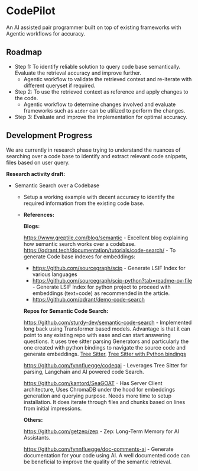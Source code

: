 # CodePilot

An AI assisted pair programmer built on top of existing frameworks with Agentic workflows for accuracy.

## Roadmap

- Step 1: To identify reliable solution to query code base semantically. Evaluate the retrieval accuracy and improve further.
  - Agentic workflow to validate the retrieved context and re-iterate with different queryset if required.
- Step 2: To use the retrieved context as reference and apply changes to the code.
  - Agentic workflow to determine changes involved and evaluate frameworks such as `aider` can be utilized to perform the changes.
- Step 3: Evaluate and improve the implementation for optimal accuracy.

## Development Progress

We are currently in research phase trying to understand the nuances of searching over a code base to identify and extract relevant code snippets, files based on user query.

**Research activity draft:**

- Semantic Search over a Codebase

  - Setup a working example with decent accuracy to identify the required information from the existing code base.
  - **References:**

    **Blogs:**

    https://www.greptile.com/blog/semantic - Excellent blog explaining how semantic search works over a codebase.
    https://qdrant.tech/documentation/tutorials/code-search/ - To generate Code base indexes for embeddings:

    - https://github.com/sourcegraph/scip - Generate LSIF Index for various languages
    - https://github.com/sourcegraph/scip-python?tab=readme-ov-file - Generate LSIF Index for python project to proceed with embeddings (text+code) as recommended in the article.
    - https://github.com/qdrant/demo-code-search

    **Repos for Semantic Code Search:**

    https://github.com/sturdy-dev/semantic-code-search - Implemented long back using Transformer based models. Advantage is that it can point to any existing repo with ease and can start answering questions. It uses tree sitter parsing Generators and particularly the one created with python bindings to navigate the source code and generate embeddings.
    [Tree Sitter](https://tree-sitter.github.io/tree-sitter/), [Tree Sitter with Python bindings](https://github.com/grantjenks/py-tree-sitter-languages)

    https://github.com/fynnfluegge/codeqai - Leverages Tree Sitter for parsing, Langchain and AI powered code Search.

    https://github.com/kantord/SeaGOAT - Has Server Client architecture, Uses ChromaDB under the hood for embeddings generation and querying purpose. Needs more time to setup installation. It does iterate through files and chunks based on lines from initial impressions.

    **Others:**

    https://github.com/getzep/zep - Zep: Long-Term Memory for ‍AI Assistants.

    https://github.com/fynnfluegge/doc-comments-ai - Generate documentation for your code using AI. A well documented code can be beneficial to improve the quality of the semantic retrieval.
